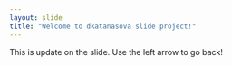 ```yaml
---
layout: slide
title: "Welcome to dkatanasova slide project!"
---
```

This is update on the slide.
Use the left arrow to go back!